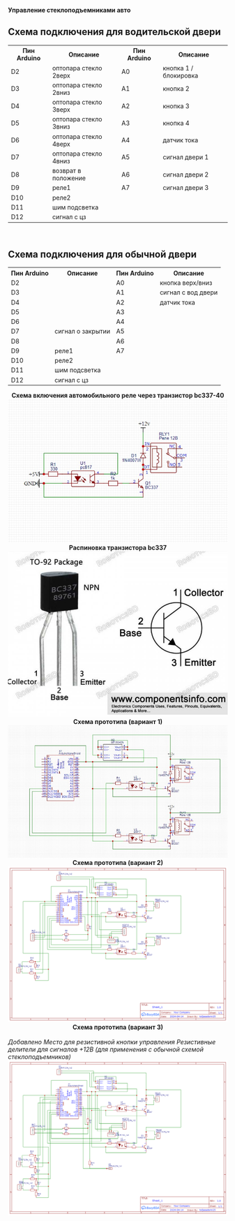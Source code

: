 <b>Управление стеклоподъемниками авто</b>
<h2>Схема подключения для водительской двери</h2>

<table>
    <tr>
        <th>Пин Arduino</th>
        <th>Описание</th>
        <th>Пин Arduino</th>
        <th>Описание</th>
    </tr>
    <tr>
        <td>D2</td>
        <td>оптопара стекло 2верх</td>
        <td>A0</td>
        <td>кнопка 1 / блокировка</td>
    </tr>
    <tr>
        <td>D3</td>
        <td>оптопара стекло 2вниз</td>
        <td>A1</td>
        <td>кнопка 2</td>
    </tr>
    <tr>
        <td>D4</td>
        <td>оптопара стекло 3верх</td>
        <td>A2</td>
        <td>кнопка 3</td>
    </tr>
    <tr>
        <td>D5</td>
        <td>оптопара стекло 3вниз</td>
        <td>A3</td>
        <td>кнопка 4</td>
    </tr>
    <tr>
        <td>D6</td>
        <td>оптопара стекло 4верх</td>
        <td>A4</td>
        <td>датчик тока</td>
    </tr>
    <tr>
        <td>D7</td>
        <td>оптопара стекло 4вниз</td>
        <td>A5</td>
        <td>сигнал двери 1</td>
    </tr>
    <tr>
        <td>D8</td>
        <td>возврат в положение</td>
        <td>A6</td>
        <td>сигнал двери 2</td>
    </tr>
    <tr>
        <td>D9</td>
        <td>реле1</td>
        <td>A7</td>
        <td>сигнал двери 3</td>
    </tr>
    <tr>
        <td>D10</td>
        <td>реле2</td>
        <td></td>
        <td></td>
    </tr>
    <tr>
        <td>D11</td>
        <td>шим подсветка</td>
        <td></td>
        <td></td>
    </tr>
    <tr>
        <td>D12</td>
        <td>сигнал с цз</td>
        <td></td>
        <td></td>
    </tr>
</table>	
<br>
<h2>Схема подключения для обычной двери</h2>
<table>
    <tr>
        <th>Пин Arduino</th>
        <th>Описание</th>
        <th>Пин Arduino</th>
        <th>Описание</th>
    </tr>
    <tr>
        <td>D2</td>
        <td></td>
        <td>A0</td>
        <td>кнопка верх/вниз</td>
    </tr>
    <tr>
        <td>D3</td>
        <td></td>
        <td>A1</td>
        <td>сигнал с вод двери</td>
    </tr>
    <tr>
        <td>D4</td>
        <td></td>
        <td>A2</td>
        <td>датчик тока</td>
    </tr>
    <tr>
        <td>D5</td>
        <td></td>
        <td>A3</td>
        <td></td>
    </tr>
    <tr>
        <td>D6</td>
        <td></td>
        <td>A4</td>
        <td></td>
    </tr>
    <tr>
        <td>D7</td>
        <td>сигнал о закрытии</td>
        <td>A5</td>
        <td></td>
    </tr>
    <tr>
        <td>D8</td>
        <td></td>
        <td>A6</td>
        <td></td>
    </tr>
    <tr>
        <td>D9</td>
        <td>реле1</td>
        <td>A7</td>
        <td></td>
    </tr>
    <tr>
        <td>D10</td>
        <td>реле2</td>
        <td></td>
        <td></td>
    </tr>
    <tr>
        <td>D11</td>
        <td>шим подсветка</td>
        <td></td>
        <td></td>
    </tr>
    <tr>
        <td>D12</td>
        <td>сигнал с цз</td>
        <td></td>
        <td></td>
    </tr>
</table>

<div>
<center><b>Схема включения автомобильного реле через транзистор bc337-40</b></center>  
<img src="img/управление реле через bc337.jpg">
<br>
<center><b>Распиновка транзистора bc337</b></center>  
<img src="img/pin%20bc-337.jpg">
<br>
<center><b>Схема прототипа (вариант 1)</b></center>  
<img src="img/прототип 1.jpg">
<br>
<center><b>Схема прототипа (вариант 2)</b></center>  
<img src="img/Prototip2.png">
<center><b>Схема прототипа (вариант 3)</b></center> <br> 
<i>Добавлено</i>
<i>Место для резистивной кнопки управления</i>
<i>Резистивные делители для сигналов +12В (для применения с обычной схемой стеклоподъемников)</i>
<img src="img/Prototip3.png">
</div>
